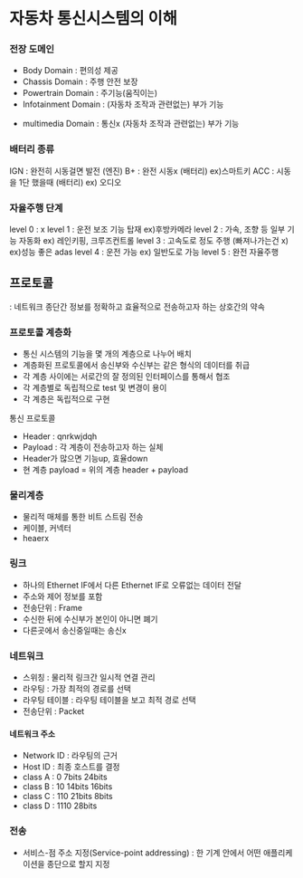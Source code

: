 # 자동차 통신시스템의 이해


### 전장 도메인

- Body Domain : 편의성 제공
- Chassis Domain : 주행 안전 보장
- Powertrain Domain : 주기능(움직이는)
- Infotainment Domain : (자동차 조작과 관련없는) 부가 기능
 + multimedia Domain : 통신x (자동차 조작과 관련없는) 부가 기능


### 배터리 종류

IGN : 완전히 시동걸면 발전 (엔진)
B+ : 완전 시동x (배터리) ex)스마트키
ACC : 시동을 1단 했을때 (배터리) ex) 오디오


### 자율주행 단계

level 0 : x
level 1 : 운전 보조 기능 탑재 ex)후방카메라
level 2 : 가속, 조향 등 일부 기능 자동화 ex) 레인키핑, 크루즈컨트롤
level 3 : 고속도로 정도 주행 (빠져나가는건 x) ex)성능 좋은 adas
level 4 : 운전 가능 ex) 일반도로 가능
level 5 : 완전 자율주행


## 프로토콜

: 네트워크 종단간 정보를 정확하고 효율적으로 전송하고자 하는 상호간의 약속


### 프로토콜 계층화
- 통신 시스템의 기능을 몇 개의 계층으로 나누어 배치
- 계층화된 프로토콜에서 송신부와 수신부는 같은 형식의 데이터를 취급
- 각 계층 사이에는 서로간의 잘 정의된 인터페이스를 통해서 협조
- 각 계층별로 독립적으로 test 및 변경이 용이
- 각 계층은 독립적으로 구현

통신 프로토콜
- Header :  qnrkwjdqh
- Payload : 각 계층이 전송하고자 하는 실체
- Header가 많으면 기능up, 효율down
- 현 계층 payload = 위의 계층 header + payload
 
 
### 물리계층
- 물리적 매체를 통한 비트 스트림 전송
- 케이블, 커넥터
- heaerx

### 링크
- 하나의 Ethernet IF에서 다른 Ethernet IF로 오류없는 데이터 전달
- 주소와 제어 정보를 포함
- 전송단위 : Frame
- 수신한 뒤에 수신부가 본인이 아니면 폐기
- 다른곳에서 송신중일때는 송신x

### 네트워크
- 스위칭 : 물리적 링크간 일시적 연결 관리
- 라우팅 : 가장 최적의 경로를 선택
- 라우팅 테이블 : 라우팅 테이블을 보고 최적 경로 선택
- 전송단위 : Packet

#### 네트워크 주소
- Network ID : 라우팅의 근거
- Host ID : 최종 호스트를 결정
- class A : 0     7bits   24bits
- class B : 10    14bits  16bits
- class C : 110   21bits  8bits
- class D : 1110  28bits


### 전송
- 서비스-점 주소 지정(Service-point addressing) : 한 기계 안에서 어떤 애플리케이션을 종단으로 할지 지정
